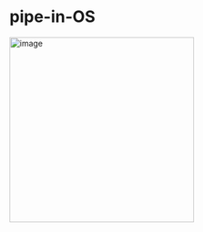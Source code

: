 # pipe-in-OS
<img width="324" alt="image" src="https://user-images.githubusercontent.com/71543091/161907531-c3ca709f-4de6-43ff-8dd1-384652ab2cc0.png">
